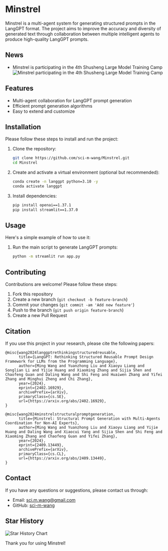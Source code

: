 # Minstrel

Minstrel is a multi-agent system for generating structured prompts in the LangGPT format. The project aims to improve the accuracy and diversity of generated text through collaboration between multiple intelligent agents to produce high-quality LangGPT prompts.

## News
- Minstrel is participating in the 4th Shusheng Large Model Training Camp
  ![Minstrel participating in the 4th Shusheng Large Model Training Camp](https://github.com/user-attachments/assets/5a32bd82-e2fd-4bdb-81ea-d5ff9fb648dd)

## Features

- Multi-agent collaboration for LangGPT prompt generation
- Efficient prompt generation algorithms
- Easy to extend and customize

## Installation

Please follow these steps to install and run the project:

1. Clone the repository:
    ```bash
    git clone https://github.com/sci-m-wang/Minstrel.git
    cd Minstrel
    ```

2. Create and activate a virtual environment (optional but recommended):
    ```bash
    conda create -n langgpt python=3.10 -y
    conda activate langgpt
    ```

3. Install dependencies:
    ```bash
    pip install openai==1.37.1
    pip install streamlit==1.37.0
    ```

## Usage

Here's a simple example of how to use it:

1. Run the main script to generate LangGPT prompts:
    ```bash
    python -m streamlit run app.py
    ```

## Contributing

Contributions are welcome! Please follow these steps:

1. Fork this repository
2. Create a new branch (`git checkout -b feature-branch`)
3. Commit your changes (`git commit -am 'Add new feature'`)
4. Push to the branch (`git push origin feature-branch`)
5. Create a new Pull Request

## Citation
If you use this project in your research, please cite the following papers:
```
@misc{wang2024langgptrethinkingstructuredreusable,
      title={LangGPT: Rethinking Structured Reusable Prompt Design Framework for LLMs from the Programming Language}, 
      author={Ming Wang and Yuanzhong Liu and Xiaoyu Liang and Songlian Li and Yijie Huang and Xiaoming Zhang and Sijia Shen and Chaofeng Guan and Daling Wang and Shi Feng and Huaiwen Zhang and Yifei Zhang and Minghui Zheng and Chi Zhang},
      year={2024},
      eprint={2402.16929},
      archivePrefix={arXiv},
      primaryClass={cs.SE},
      url={https://arxiv.org/abs/2402.16929}, 
}

@misc{wang2024minstrelstructuralpromptgeneration,
      title={Minstrel: Structural Prompt Generation with Multi-Agents Coordination for Non-AI Experts}, 
      author={Ming Wang and Yuanzhong Liu and Xiaoyu Liang and Yijie Huang and Daling Wang and Xiaocui Yang and Sijia Shen and Shi Feng and Xiaoming Zhang and Chaofeng Guan and Yifei Zhang},
      year={2024},
      eprint={2409.13449},
      archivePrefix={arXiv},
      primaryClass={cs.CL},
      url={https://arxiv.org/abs/2409.13449}, 
}
```

## Contact

If you have any questions or suggestions, please contact us through:

- Email: sci.m.wang@gmail.com
- GitHub: [sci-m-wang](https://github.com/sci-m-wang)

## Star History

![Star History Chart](https://api.star-history.com/svg?repos=sci-m-wang/Minstrel&type=Date)

Thank you for using Minstrel!
